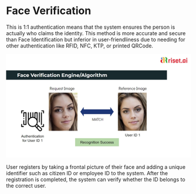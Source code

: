 # Face Verification

This is 1:1 authentication means that the system ensures the person is actually who claims the identity. This method is more accurate and secure than Face Identification but inferior in user-friendliness due to needing for other authentication like RFID, NFC, KTP, or printed QRCode.

![Face Verification](<../.gitbook/assets/Face Verification.jpg>)

User registers by taking a frontal picture of their face and adding a unique identifier such as citizen ID or employee ID to the system. After the registration is completed, the system can verify whether the ID belongs to the correct user.

